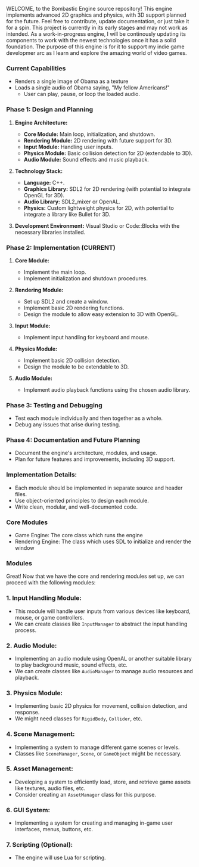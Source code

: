 WELCOME, to the Bombastic Engine source repository! This engine implements advanced 2D graphics and physics, with 3D support planned for the future. Feel free to contribute, update documentation, or just take it for a spin. This project is currently in its early stages and may not work as intended. As a work-in-progress engine, I will be continously updating its components to work with the newest technologies once it has a solid foundation. The purpose of this engine is for it to support my indie game developmer arc as I learn and explore the amazing world of video games.  

### Current Capabilities
   - Renders a single image of Obama as a texture
   - Loads a single audio of Obama saying, "My fellow Americans!"
      - User can play, pause, or loop the loaded audio.

### Phase 1: Design and Planning

1. **Engine Architecture:**

   - **Core Module:** Main loop, initialization, and shutdown.
   - **Rendering Module:** 2D rendering with future support for 3D.
   - **Input Module:** Handling user inputs.
   - **Physics Module:** Basic collision detection for 2D (extendable to 3D).
   - **Audio Module:** Sound effects and music playback.

2. **Technology Stack:**

   - **Language:** C++.
   - **Graphics Library:** SDL2 for 2D rendering (with potential to integrate OpenGL for 3D).
   - **Audio Library:** SDL2_mixer or OpenAL.
   - **Physics:** Custom lightweight physics for 2D, with potential to integrate a library like Bullet for 3D.

3. **Development Environment:** Visual Studio or Code::Blocks with the necessary libraries installed.

### Phase 2: Implementation (CURRENT)

1. **Core Module:**

   - Implement the main loop.
   - Implement initialization and shutdown procedures.

2. **Rendering Module:**

   - Set up SDL2 and create a window.
   - Implement basic 2D rendering functions.
   - Design the module to allow easy extension to 3D with OpenGL.

3. **Input Module:**

   - Implement input handling for keyboard and mouse.

4. **Physics Module:**

   - Implement basic 2D collision detection.
   - Design the module to be extendable to 3D.

5. **Audio Module:**
   - Implement audio playback functions using the chosen audio library.

### Phase 3: Testing and Debugging

- Test each module individually and then together as a whole.
- Debug any issues that arise during testing.

### Phase 4: Documentation and Future Planning

- Document the engine's architecture, modules, and usage.
- Plan for future features and improvements, including 3D support.

### Implementation Details:

- Each module should be implemented in separate source and header files.
- Use object-oriented principles to design each module.
- Write clean, modular, and well-documented code.

### Core Modules

- Game Engine: The core class which runs the engine
- Rendering Engine: The class which uses SDL to initialize and render the window

### Modules

Great! Now that we have the core and rendering modules set up, we can proceed with the following modules:

### 1. **Input Handling Module:**

- This module will handle user inputs from various devices like keyboard, mouse, or game controllers.
- We can create classes like `InputManager` to abstract the input handling process.

### 2. **Audio Module:**

- Implementing an audio module using OpenAL or another suitable library to play background music, sound effects, etc.
- We can create classes like `AudioManager` to manage audio resources and playback.

### 3. **Physics Module:**

- Implementing basic 2D physics for movement, collision detection, and response.
- We might need classes for `RigidBody`, `Collider`, etc.

### 4. **Scene Management:**

- Implementing a system to manage different game scenes or levels.
- Classes like `SceneManager`, `Scene`, or `GameObject` might be necessary.

### 5. **Asset Management:**

- Developing a system to efficiently load, store, and retrieve game assets like textures, audio files, etc.
- Consider creating an `AssetManager` class for this purpose.

### 6. **GUI System:**

- Implementing a system for creating and managing in-game user interfaces, menus, buttons, etc.

### 7. **Scripting (Optional):**

- The engine will use Lua for scripting.
